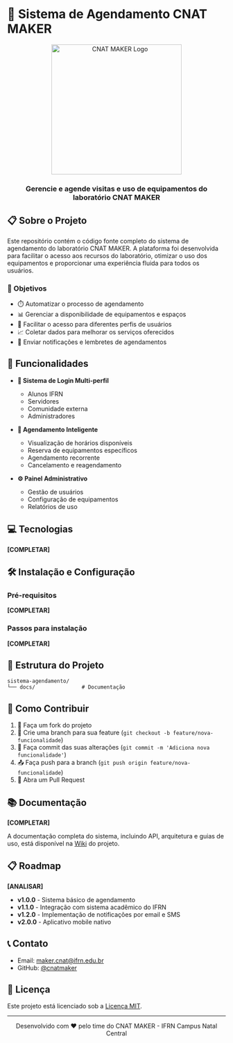 # 📅 Sistema de Agendamento CNAT MAKER

<div align="center">
  <img src="https://github.com/cnatmaker/cnatmaker/raw/main/logo.png" alt="CNAT MAKER Logo" width="300">
  <br>
  <h3>Gerencie e agende visitas e uso de equipamentos do laboratório CNAT MAKER</h3>
</div>

## 📋 Sobre o Projeto

Este repositório contém o código fonte completo do sistema de agendamento do laboratório CNAT MAKER. A plataforma foi desenvolvida para facilitar o acesso aos recursos do laboratório, otimizar o uso dos equipamentos e proporcionar uma experiência fluida para todos os usuários.

### 🎯 Objetivos

- ⏱️ Automatizar o processo de agendamento
- 📊 Gerenciar a disponibilidade de equipamentos e espaços
- 👥 Facilitar o acesso para diferentes perfis de usuários
- 📈 Coletar dados para melhorar os serviços oferecidos
- 🔔 Enviar notificações e lembretes de agendamentos

## 🚀 Funcionalidades

- **🔐 Sistema de Login Multi-perfil**
  - Alunos IFRN
  - Servidores
  - Comunidade externa
  - Administradores

- **📆 Agendamento Inteligente**
  - Visualização de horários disponíveis
  - Reserva de equipamentos específicos
  - Agendamento recorrente
  - Cancelamento e reagendamento

- **⚙️ Painel Administrativo**
  - Gestão de usuários
  - Configuração de equipamentos
  - Relatórios de uso

## 💻 Tecnologias

**[COMPLETAR]**

## 🛠️ Instalação e Configuração

### Pré-requisitos
**[COMPLETAR]**

### Passos para instalação

**[COMPLETAR]**

## 🔧 Estrutura do Projeto

```
sistema-agendamento/
└── docs/               # Documentação
```

## 👥 Como Contribuir

1. 🍴 Faça um fork do projeto
2. 🌿 Crie uma branch para sua feature (`git checkout -b feature/nova-funcionalidade`)
3. 💾 Faça commit das suas alterações (`git commit -m 'Adiciona nova funcionalidade'`)
4. 📤 Faça push para a branch (`git push origin feature/nova-funcionalidade`)
5. 🔄 Abra um Pull Request


## 📚 Documentação

**[COMPLETAR]**

A documentação completa do sistema, incluindo API, arquitetura e guias de uso, está disponível na [Wiki](https://github.com/cnatmaker/sistema-agendamento/wiki) do projeto.

## 📋 Roadmap

**[ANALISAR]**
- **v1.0.0** - Sistema básico de agendamento
- **v1.1.0** - Integração com sistema acadêmico do IFRN
- **v1.2.0** - Implementação de notificações por email e SMS
- **v2.0.0** - Aplicativo mobile nativo

## 📞 Contato

- Email: maker.cnat@ifrn.edu.br
- GitHub: [@cnatmaker](https://github.com/cnat-maker-ifrn)

## 📄 Licença

Este projeto está licenciado sob a [Licença MIT](LICENSE).

---

<div align="center">
  <p>Desenvolvido com ❤️ pelo time do CNAT MAKER - IFRN Campus Natal Central</p>
</div>